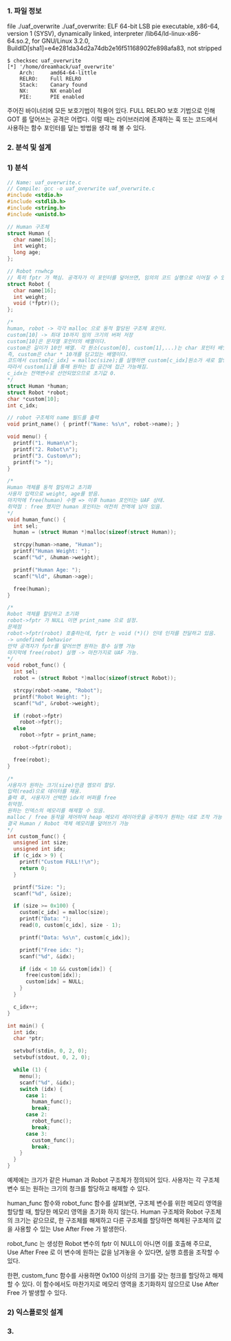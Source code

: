 
### 1. 파일 정보

file ./uaf_overwrite
./uaf_overwrite: ELF 64-bit LSB pie executable, x86-64, version 1 (SYSV), dynamically linked, interpreter /lib64/ld-linux-x86-64.so.2, for GNU/Linux 3.2.0, BuildID[sha1]=e4e281da34d2a74db2e16f51168902fe898afa83, not stripped

```
$ checksec uaf_overwrite
[*] '/home/dreamhack/uaf_overwrite'
    Arch:     amd64-64-little
    RELRO:    Full RELRO
    Stack:    Canary found
    NX:       NX enabled
    PIE:      PIE enabled
```
주어진 바이너리에 모든 보호기법이 적용어 있다. FULL RELRO 보호 기법으로 인해 GOT 를 덮어쓰는 공격은 어렵다. 이럴 때는 라이브러리에 존재하는 훅 또는 코드에서 사용하는 함수 포인터를 덮는 방법을 생각 해 볼 수 있다.

### 2. 분석 및 설계

### 1) 분석

``` c
// Name: uaf_overwrite.c
// Compile: gcc -o uaf_overwrite uaf_overwrite.c
#include <stdio.h>
#include <stdlib.h>
#include <string.h>
#include <unistd.h>

// Human 구조체
struct Human {
  char name[16];
  int weight;
  long age;
};

// Robot rnwhcp
// 특히 fptr 가 핵심. 공격자가 이 포인터를 덮어쓰면, 임의의 코드 실행으로 이어질 수 있음.
struct Robot {
  char name[16];
  int weight;
  void (*fptr)();
};

/*
human, robot -> 각각 malloc 으로 동적 할당된 구조체 포인터.
custom[10] -> 최대 10까지 임의 크기의 버퍼 저장
custom[10]은 문자열 포인터의 배열이다.
custom은 길이가 10인 배열. 각 원소(custom[0], custom[1],...)는 char 포인터 배열.
즉, custom은 char * 10개를 담고있는 배열이다.
코드에서 custom[c_idx] = malloc(size);를 실행하면 custom[c_idx]원소가 새로 할당된 힙 메모리의 주소를 가리키게 됨.
따라서 custom[i]를 통해 원하는 힙 공간에 접근 가능해짐.
c_idx는 전역변수로 선언되었으므로 초기값 0.
*/
struct Human *human;
struct Robot *robot;
char *custom[10];
int c_idx;

// robot 구조체의 name 필드를 출력
void print_name() { printf("Name: %s\n", robot->name); }

void menu() {
  printf("1. Human\n");
  printf("2. Robot\n");
  printf("3. Custom\n");
  printf("> ");
}

/*
Human 객체를 동적 할당하고 초기화
사용자 입력으로 weight, age를 받음.
마지막에 free(human) 수행 => 이후 human 포인터는 UAF 상태.
취약점 : free 했지만 human 포인터는 여전히 전역에 남아 있음. 
*/
void human_func() {
  int sel;
  human = (struct Human *)malloc(sizeof(struct Human));

  strcpy(human->name, "Human");
  printf("Human Weight: ");
  scanf("%d", &human->weight);

  printf("Human Age: ");
  scanf("%ld", &human->age);

  free(human);
}

/*
Robot 객체를 할당하고 초기화
robot->fptr 가 NULL 이면 print_name 으로 설정.
문제점
robot->fptr(robot) 호출하는데, fptr 는 void (*)() 인데 인자를 전달하고 있음.
-> undefined behavior
만약 공격자가 fptr를 덮어쓰면 원하는 함수 실행 가능
마지막에 free(robot) 실행 -> 마찬가지로 UAF 가능.
*/
void robot_func() {
  int sel;
  robot = (struct Robot *)malloc(sizeof(struct Robot));

  strcpy(robot->name, "Robot");
  printf("Robot Weight: ");
  scanf("%d", &robot->weight);

  if (robot->fptr)
    robot->fptr();
  else
    robot->fptr = print_name;

  robot->fptr(robot);

  free(robot);
}

/*
사용자가 원하는 크기(size)만큼 멤모리 할당.
입력(read)으로 데이터를 채움.
출력 후, 사용자가 선택한 idx의 버퍼를 free
취약점.
원하는 인덱스의 메모리를 해제할 수 있음.
malloc / free 동작을 제어하여 heap 메모리 레이아웃을 공격자가 원하는 대로 조작 가능
결국 Human / Robot 객체 메모리를 덮어쓰기 가능
*/
int custom_func() {
  unsigned int size;
  unsigned int idx;
  if (c_idx > 9) {
    printf("Custom FULL!!\n");
    return 0;
  }

  printf("Size: ");
  scanf("%d", &size);

  if (size >= 0x100) {
    custom[c_idx] = malloc(size);
    printf("Data: ");
    read(0, custom[c_idx], size - 1);

    printf("Data: %s\n", custom[c_idx]);

    printf("Free idx: ");
    scanf("%d", &idx);

    if (idx < 10 && custom[idx]) {
      free(custom[idx]);
      custom[idx] = NULL;
    }
  }

  c_idx++;
}

int main() {
  int idx;
  char *ptr;

  setvbuf(stdin, 0, 2, 0);
  setvbuf(stdout, 0, 2, 0);

  while (1) {
    menu();
    scanf("%d", &idx);
    switch (idx) {
      case 1:
        human_func();
        break;
      case 2:
        robot_func();
        break;
      case 3:
        custom_func();
        break;
    }
  }
}

```

예제에는 크기가 같은 Human 과 Robot 구조체가 정의되어 있다. 사용자는 각 구조체 변수 또는 원하는 크기의 청크를 할당하고 해제할 수 있다.

human_func 함수와 robot_func 함수를 살펴보면, 구조체 변수를 위한 메모리 영역을 할당할 때, 할당한 메모리 영역을 초기화 하지 않는다. Human 구조체와 Robot 구조체의 크기는 같으므로, 한 구조체를 해제하고 다른 구조체를 할당하면 해제된 구조체의 값을 사용할 수 있는 Use After Free 가 발생한다.

robot_func 는 생성한 Robot 변수의 fptr 이 NULL이 아니면 이를 호출해 주므로, Use After Free 로 이 변수에 원하는 값을 남겨놓을 수 있다면, 실행 흐름을 조작할 수 있다.

한편, custom_func 함수를 사용하면 0x100 이상의 크기를 갖는 청크를 할당하고 해제할 수 있다. 이 함수에서도 마찬가지로 메모리 영역을 초기화하지 않으므로 Use After Free 가 발생할 수 있다.

### 2) 익스플로잇 설계



### 3.


